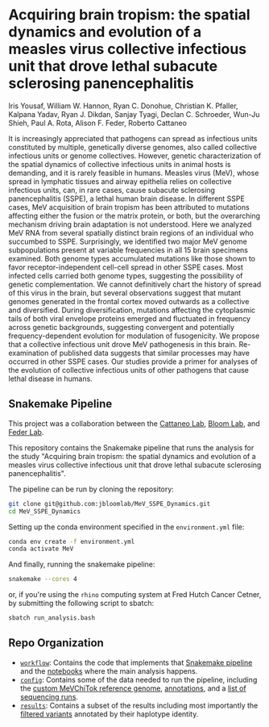 # Acquiring brain tropism: the spatial dynamics and evolution of a measles virus collective infectious unit that drove lethal subacute sclerosing panencephalitis 

Iris Yousaf, William W. Hannon, Ryan C. Donohue, Christian K. Pfaller, Kalpana Yadav, Ryan J. Dikdan, Sanjay Tyagi, Declan C. Schroeder, Wun-Ju Shieh, Paul A. Rota, Alison F. Feder, Roberto Cattaneo

It is increasingly appreciated that pathogens can spread as infectious units constituted by multiple, genetically diverse genomes, also called collective infectious units or genome collectives. However, genetic characterization of the spatial dynamics of collective infectious units in animal hosts is demanding, and it is rarely feasible in humans. Measles virus (MeV), whose spread in lymphatic tissues and airway epithelia relies on collective infectious units, can, in rare cases, cause subacute sclerosing panencephalitis (SSPE), a lethal human brain disease. In different SSPE cases, MeV acquisition of brain tropism has been attributed to mutations affecting either the fusion or the matrix protein, or both, but the overarching mechanism driving brain adaptation is not understood. Here we analyzed MeV RNA from several spatially distinct brain regions of an individual who succumbed to SSPE. Surprisingly, we identified two major MeV genome subpopulations present at variable frequencies in all 15 brain specimens examined. Both genome types accumulated mutations like those shown to favor receptor-independent cell-cell spread in other SSPE cases. Most infected cells carried both genome types, suggesting the possibility of genetic complementation. We cannot definitively chart the history of spread of this virus in the brain, but several observations suggest that mutant genomes generated in the frontal cortex moved outwards as a collective and diversified. During diversification, mutations affecting the cytoplasmic tails of both viral envelope proteins emerged and fluctuated in frequency across genetic backgrounds, suggesting convergent and potentially frequency-dependent evolution for modulation of fusogenicity. We propose that a collective infectious unit drove MeV pathogenesis in this brain. Re-examination of published data suggests that similar processes may have occurred in other SSPE cases. Our studies provide a primer for analyses of the evolution of collective infectious units of other pathogens that cause lethal disease in humans. 

## Snakemake Pipeline

This project was a collaboration between the [Cattaneo Lab](https://www.mayo.edu/research/faculty/cattaneo-roberto-ph-d/bio-00027692), [Bloom Lab](https://research.fredhutch.org/bloom/en.html), and [Feder Lab](https://federlab.github.io/).

This repository contains the Snakemake pipeline that runs the analysis for the study "Acquiring brain tropism: the spatial dynamics and evolution of a measles virus collective infectious unit that drove lethal subacute sclerosing panencephalitis". 

The pipeline can be run by cloning the repository: 

```bash
git clone git@github.com:jbloomlab/MeV_SSPE_Dynamics.git
cd MeV_SSPE_Dynamics
```

Setting up the conda environment specified in the `environment.yml` file: 

```bash
conda env create -f environment.yml
conda activate MeV
```

And finally, running the snakemake pipeline: 

```bash
snakemake --cores 4
```

or, if you're using the `rhino` computing system at Fred Hutch Cancer Cetner, by submitting the following script to sbatch: 

```bash
sbatch run_analysis.bash
```

## Repo Organization

- [`workflow`](workflow/): Contains the code that implements that [Snakemake pipeline](workflow/Snakefile) and the [notebooks](workflow/notebooks/) where the main analysis happens.
- [`config`](config/): Contains some of the data needed to run the pipeline, including the [custom MeVChiTok reference genome](config/ref/MeVChiTok.fa), [annotations](config/annotations.csv), and a [list of sequencing runs](config/samples.csv).
- [`results`](results/): Contains a subset of the results including most importantly the [filtered variants](results/variants/validated_variants.csv) annotated by their haplotype identity.


